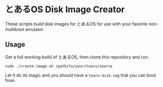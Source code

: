 # とあるOS Disk Image Creator

These scripts build disk images for とあるOS for use with your favorite non-multiboot emulator.

## Usage

Get a full working build of とあるOS, then clone this repository and run:

	sudo ./create-image.sh /path/to/your/toaru/source

Let it do its magic and you should have a `toaru-disk.img` that you can boot from.
